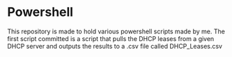 # Powershell
This repository is made to hold various powershell scripts made by me.
The first script committed is a script that pulls the DHCP leases from a given DHCP server and outputs the results to a .csv file called DHCP_Leases.csv


